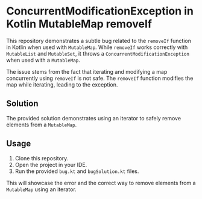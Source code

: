 # ConcurrentModificationException in Kotlin MutableMap removeIf

This repository demonstrates a subtle bug related to the `removeIf` function in Kotlin when used with `MutableMap`.  While `removeIf` works correctly with `MutableList` and `MutableSet`, it throws a `ConcurrentModificationException` when used with a `MutableMap`.

The issue stems from the fact that iterating and modifying a map concurrently using `removeIf` is not safe. The `removeIf` function modifies the map while iterating, leading to the exception.

## Solution

The provided solution demonstrates using an iterator to safely remove elements from a `MutableMap`.

## Usage

1. Clone this repository.
2. Open the project in your IDE.
3. Run the provided `bug.kt` and `bugSolution.kt` files.

This will showcase the error and the correct way to remove elements from a `MutableMap` using an iterator.